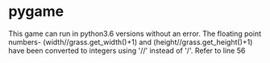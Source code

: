 # pygame

This game can run in python3.6 versions without an error. The floating point numbers- 
(width//grass.get_width()+1) and (height//grass.get_height()+1) have been converted to integers using '//' instead of '/'. Refer to line 56 
